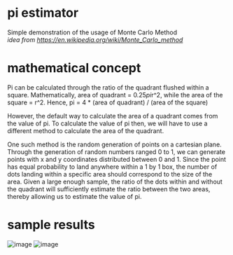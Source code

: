 # pi estimator
Simple demonstration of the usage of Monte Carlo Method  
_idea from https://en.wikipedia.org/wiki/Monte_Carlo_method_

# mathematical concept
Pi can be calculated through the ratio of the quadrant flushed within a square. 
Mathematically, area of quadrant = 0.25*pi*r^2, while the area of the square = r^2. 
Hence, pi = 4 * (area of quadrant) / (area of the square) 

However, the default way to calculate the area of a quadrant comes from the value of pi. To calculate the value of pi then, we will have to use a different method to calculate the area of the quadrant. 

One such method is the random generation of points on a cartesian plane. 
Through the generation of random numbers ranged 0 to 1, we can generate points with x and y coordinates distributed between 0 and 1.
Since the point has equal probability to land anywhere within a 1 by 1 box, the number of dots landing within a specific area should correspond to the size of the area. 
Given a large enough sample, the ratio of the dots within and without the quadrant will sufficiently estimate the ratio between the two areas, thereby allowing us to estimate the value of pi. 

# sample results 
![image](https://user-images.githubusercontent.com/80518234/147243732-2468d210-e89c-4d07-8a20-6aed904000a4.png)
![image](https://user-images.githubusercontent.com/80518234/147243913-84f8df22-819c-4b7f-b488-ce9ae8aeb6cd.png)

